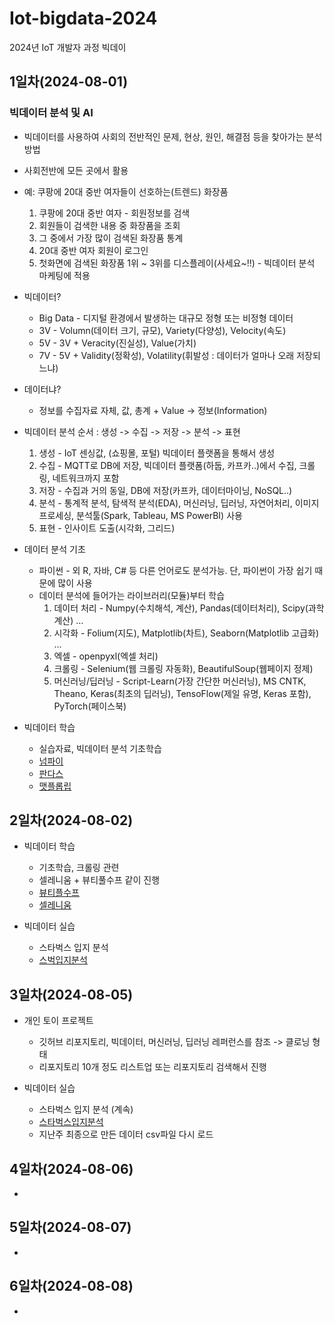 # Iot-bigdata-2024
2024년 IoT 개발자 과정 빅데이

## 1일차(2024-08-01)
### 빅데이터 분석 및 AI
- 빅데이터를 사용하여 사회의 전반적인 문제, 현상, 원인, 해결점 등을 찾아가는 분석방법 
- 사회전반에 모든 곳에서 활용
- 예: 쿠팡에 20대 중반 여자들이 선호하는(트렌드) 화장품
    1. 쿠팡에 20대 중반 여자 - 회원정보를 검색
    2. 회원들이 검색한 내용 중 화장품을 조회
    3. 그 중에서 가장 많이 검색된 화장품 통계
    4. 20대 중반 여자 회원이 로그인
    5. 첫화면에 검색된 화장품 1위 ~ 3위를 디스플레이(사세요~!!) - 빅데이터 분석 마케팅에 적용

- 빅데이터?
    - Big Data - 디지털 환경에서 발생하는 대규모 정형 또는 비정형 데이터
    - 3V - Volumn(데이터 크기, 규모), Variety(다양성), Velocity(속도)
    - 5V - 3V + Veracity(진실성), Value(가치)
    - 7V - 5V + Validity(정확성), Volatility(휘발성 : 데이터가 얼마나 오래 저장되느냐)

- 데이터냐?
    - 정보를 수집자료 자체, 값, 총계 + Value -> 정보(Information)

- 빅데이터 분석 순서 : 생성 -> 수집 -> 저장 -> 분석 -> 표현
    1. 생성 - IoT 센싱값, (쇼핑몰, 포털) 빅데이터 플랫폼을 통해서 생성
    2. 수집 - MQTT로 DB에 저장, 빅데이터 플랫폼(하둡, 카프카..)에서 수집, 크롤링, 네트워크까지 포함
    3. 저장 - 수집과 거의 동일, DB에 저장(카프카, 데이터마이닝, NoSQL..)
    4. 분석 - 통계적 분석, 탐색적 분석(EDA), 머신러닝, 딥러닝, 자연어처리, 이미지 프로세싱, 분석툴(Spark, Tableau, MS PowerBI) 사용
    5. 표현 - 인사이트 도출(시각화, 그리드)

- 데이터 분석 기초
    - 파이썬 - 외 R, 자바, C# 등 다른 언어로도 분석가능. 단, 파이썬이 가장 쉽기 때문에 많이 사용
    - 데이터 분석에 들어가는 라이브러리(모듈)부터 학습
        1. 데이터 처리 - Numpy(수치해석, 계산), Pandas(데이터처리), Scipy(과학계산) ...
        2. 시각화 - Folium(지도), Matplotlib(차트), Seaborn(Matplotlib 고급화) ...
        3. 엑셀 - openpyxl(엑셀 처리)
        4. 크롤링 - Selenium(웹 크롤링 자동화), BeautifulSoup(웹페이지 정제)
        5. 머신러닝/딥러닝 - Script-Learn(가장 간단한 머신러닝), MS CNTK, Theano, Keras(최초의 딥러닝), TensoFlow(제일 유명, Keras 포함), PyTorch(페이스북)

- 빅데이터 학습
    - 실습자료, 빅데이터 분석 기초학습
    - [넘파이](https://github.com/Hwangji99/Iot-bigdata-2024/blob/main/day01/bda01_numpy_basic.ipynb)
    - [판다스](https://github.com/Hwangji99/Iot-bigdata-2024/blob/main/day01/bda02_pandas_basic.ipynb)
    - [맷플롭립](https://github.com/Hwangji99/Iot-bigdata-2024/blob/main/day01/bda03_matplotlib_basic.ipynb)

## 2일차(2024-08-02)
- 빅데이터 학습
    - 기초학습, 크롤링 관련
    - 셀레니움 + 뷰티풀수프 같이 진행
    - [뷰티플수프](https://github.com/Hwangji99/Iot-bigdata-2024/blob/main/day02/bda04_beautifulsoup_basic.ipynb)
    - [셀레니움](https://github.com/Hwangji99/Iot-bigdata-2024/blob/main/day02/bda05_selenium_basic.ipynb)

- 빅데이터 실습
    - 스타벅스 입지 분석
    - [스벅입지분석](https://github.com/Hwangji99/Iot-bigdata-2024/blob/main/day02/bda06_starbucks_analysis.ipynb)

## 3일차(2024-08-05)
- 개인 토이 프로젝트
    - 깃허브 리포지토리, 빅데이터, 머신러닝, 딥러닝 레퍼런스를 참조 -> 클로닝 형태
    - 리포지토리 10개 정도 리스트업 또는 리포지토리 검색해서 진행

- 빅데이터 실습
    - 스타벅스 입지 분석 (계속)
    - [스타벅스입지분석](https://github.com/Hwangji99/Iot-bigdata-2024/blob/main/day03/bda07_starbucks_analysis.ipynb)
    - 지난주 최종으로 만든 데이터 csv파일 다시 로드

## 4일차(2024-08-06)
- 

## 5일차(2024-08-07)
- 

## 6일차(2024-08-08)
- 
